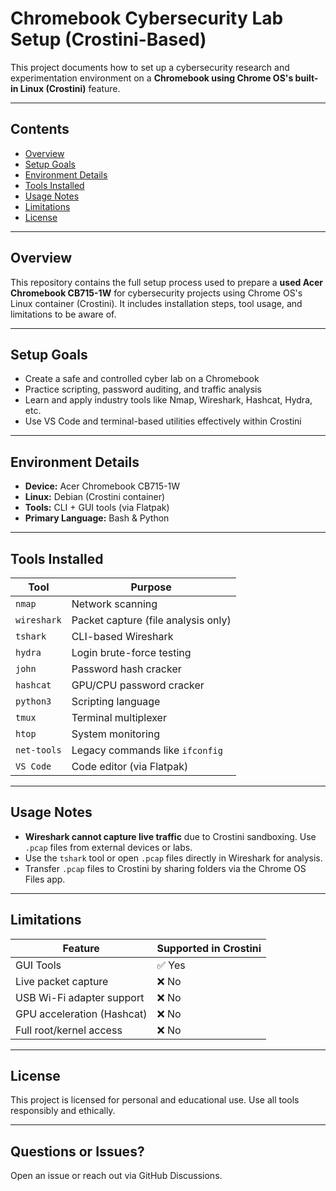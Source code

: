 # Chromebook Cybersecurity Lab Setup (Crostini-Based)

This project documents how to set up a cybersecurity research and experimentation environment on a **Chromebook using Chrome OS's built-in Linux (Crostini)** feature.

---

## Contents

- [Overview](#overview)
- [Setup Goals](#setup-goals)
- [Environment Details](#environment-details)
- [Tools Installed](#tools-installed)
- [Usage Notes](#usage-notes)
- [Limitations](#limitations)
- [License](#license)

---

## Overview

This repository contains the full setup process used to prepare a **used Acer Chromebook CB715-1W** for cybersecurity projects using Chrome OS's Linux container (Crostini). It includes installation steps, tool usage, and limitations to be aware of.

---

## Setup Goals

- Create a safe and controlled cyber lab on a Chromebook
- Practice scripting, password auditing, and traffic analysis
- Learn and apply industry tools like Nmap, Wireshark, Hashcat, Hydra, etc.
- Use VS Code and terminal-based utilities effectively within Crostini

---

## Environment Details

- **Device:** Acer Chromebook CB715-1W
- **Linux:** Debian (Crostini container)
- **Tools:** CLI + GUI tools (via Flatpak)
- **Primary Language:** Bash & Python

---

## Tools Installed

| Tool        | Purpose                              |
|-------------|---------------------------------------|
| `nmap`      | Network scanning                      |
| `wireshark` | Packet capture (file analysis only)   |
| `tshark`    | CLI-based Wireshark                   |
| `hydra`     | Login brute-force testing             |
| `john`      | Password hash cracker                 |
| `hashcat`   | GPU/CPU password cracker              |
| `python3`   | Scripting language                    |
| `tmux`      | Terminal multiplexer                  |
| `htop`      | System monitoring                     |
| `net-tools` | Legacy commands like `ifconfig`       |
| `VS Code`   | Code editor (via Flatpak)             |

---

## Usage Notes

- **Wireshark cannot capture live traffic** due to Crostini sandboxing. Use `.pcap` files from external devices or labs.
- Use the `tshark` tool or open `.pcap` files directly in Wireshark for analysis.
- Transfer `.pcap` files to Crostini by sharing folders via the Chrome OS Files app.

---

## Limitations

| Feature                     | Supported in Crostini |
|----------------------------|------------------------|
| GUI Tools                  | ✅ Yes                 |
| Live packet capture        | ❌ No                  |
| USB Wi-Fi adapter support  | ❌ No                  |
| GPU acceleration (Hashcat) | ❌ No                  |
| Full root/kernel access    | ❌ No                  |

---

## License

This project is licensed for personal and educational use. Use all tools responsibly and ethically.

---

## Questions or Issues?

Open an issue or reach out via GitHub Discussions.
